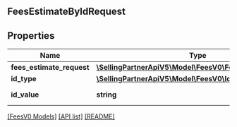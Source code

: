 ## FeesEstimateByIdRequest

## Properties

Name | Type | Description | Notes
------------ | ------------- | ------------- | -------------
**fees_estimate_request** | [**\SellingPartnerApiV5\Model\FeesV0\FeesEstimateRequest**](FeesEstimateRequest.md) |  | [optional]
**id_type** | [**\SellingPartnerApiV5\Model\FeesV0\IdType**](IdType.md) |  |
**id_value** | **string** | The item identifier. |

[[FeesV0 Models]](../) [[API list]](../../Api) [[README]](../../../README.md)
